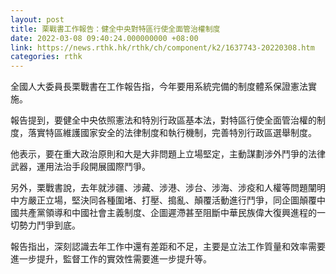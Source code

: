 ```yaml
---
layout: post
title: 栗戰書工作報告：健全中央對特區行使全面管治權制度
date: 2022-03-08 09:40:24.000000000 +08:00
link: https://news.rthk.hk/rthk/ch/component/k2/1637743-20220308.htm
categories: rthk
---
```


全國人大委員長栗戰書在工作報告指，今年要用系統完備的制度體系保證憲法實施。

報告提到，要健全中央依照憲法和特別行政區基本法，對特區行使全面管治權的制度，落實特區維護國家安全的法律制度和執行機制，完善特別行政區選舉制度。

他表示，要在重大政治原則和大是大非問題上立場堅定，主動謀劃涉外鬥爭的法律武器，運用法治手段開展國際鬥爭。

另外，栗戰書說，去年就涉疆、涉藏、涉港、涉台、涉海、涉疫和人權等問題闡明中方嚴正立場，堅決同各種圍堵、打壓、搗亂、顛覆活動進行鬥爭，同企圖顛覆中國共產黨領導和中國社會主義制度、企圖遲滯甚至阻斷中華民族偉大復興進程的一切勢力鬥爭到底。

報告指出，深刻認識去年工作中還有差距和不足，主要是立法工作質量和效率需要進一步提升，監督工作的實效性需要進一步提升等。
